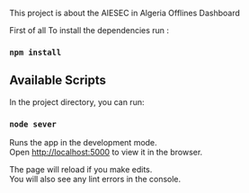 This project is about the AIESEC in Algeria Offlines Dashboard

First of all To install the dependencies run :

### `npm install`

## Available Scripts

In the project directory, you can run:

### `node sever`

Runs the app in the development mode.<br>
Open [http://localhost:5000](http://localhost:5000) to view it in the browser.

The page will reload if you make edits.<br>
You will also see any lint errors in the console.
